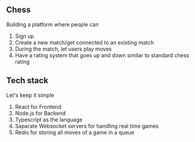 ## Chess
Building a platform where people can
1. Sign up
2. Create a new match/get connected to an existing match
3. During the match, let users play moves
4. Have a rating system that goes up and down similar to standard chess rating

## Tech stack
Let's keep it simple
1. React for Frontend
2. Node.js for Backend
3. Typescript as the language
4. Saparate Websocket servers for handling real time games
5. Redis for storing all moves of a game in a queue